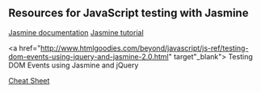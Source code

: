 ## Resources for JavaScript testing with Jasmine

<a href="http://jasmine.github.io/2.3/introduction.html" target="_blank">
Jasmine documentation</a>

<a href="http://evanhahn.com/how-do-i-jasmine/" target="_blank">
Jasmine tutorial</a>

<a href="http://www.htmlgoodies.com/beyond/javascript/js-ref/testing-dom-events-using-jquery-and-jasmine-2.0.html" target"_blank">
Testing DOM Events using Jasmine and jQuery</a>

<a href="http://www.cheatography.com/citguy/cheat-sheets/jasmine-js-testing/" target="_blank">
Cheat Sheet</a>
